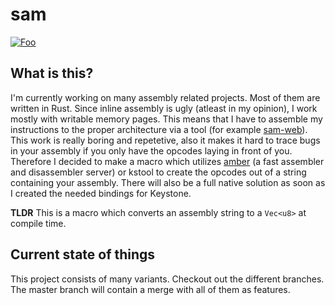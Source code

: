 # sam
[![Foo](https://img.shields.io/crates/v/sam.svg)](https://crates.io/crates/sam)  

## What is this?
I'm currently working on many assembly related projects. Most of them are written in Rust.
Since inline assembly is ugly (atleast in my opinion), I work mostly with writable memory pages.
This means that I have to assemble my instructions to the proper architecture via a tool (for example [sam-web](https://github.com/ioncodes/sam-web)).
This work is really boring and repetetive, also it makes it hard to trace bugs in your assembly if you only have the opcodes laying in front of you.  
Therefore I decided to make a macro which utilizes [amber](https://github.com/ioncodes/amber) (a fast assembler and disassembler server) or kstool to create the opcodes out of a string containing your assembly. There will also be a full native solution as soon as I created the needed bindings for Keystone.

**TLDR** This is a macro which converts an assembly string to a ```Vec<u8>``` at compile time.

## Current state of things
This project consists of many variants. Checkout out the different branches. The master branch will contain a merge with all of them as features.